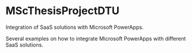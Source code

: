 # MScThesisProjectDTU
Integration of SaaS solutions with Microsoft PowerApps.

Several examples on how to integrate Microsoft PowerApps with different SaaS solutions.